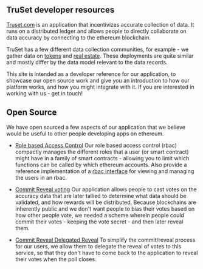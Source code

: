 ## TruSet developer resources

[Truset.com](https://truset.com) is an application that incentivizes accurate collection of data.  It runs on a distributed ledger and allows people to directly collaborate on data accuracy by connecting to the ethereum blockchain.

TruSet has a few different data collection communities, for example - we gather data on [tokens](https://tokens-beta.truset.com) and [real estate](https://realestate.truset.com).  These deployments are quite similar and mostly differ by the data model relevant to the data records.

This site is intended as a developer reference for our application, to showcase our open source work and give you an introduction to how our platform works, and how you might integrate with it.  If you are interested in working with us - get in touch!

## Open Source

We have open sourced a few aspects of our application that we believe would be useful to other people developing apps on ethereum.

- [Role based Access Control](https://truset.github.io/bitmask-rbac/) Our role based access control (rbac) compactly manages the different roles that a user (or smart contract) might have in a family of smart contracts - allowing you to limit which functions can be called by which ethereum accounts.  Also provide a reference implementation of a [rbac interface](https://truset.github.io/bitmask-rbac/portal/) for viewing and managing the users in an rbac.

- [Commit Reveal voting](https://github.com/truset/commit-reveal-voting/) Our application allows people to cast votes on the accuracy data that are later tallied to determine what data should be validated, and how rewards will be distributed.  Because blockchains are inherently public and we don't want people to bias their votes based on how other people vote, we needed a scheme wherein people could commit their votes - keeping the vote secret - and then later reveal them.

- [Commit Reveal Delegated Reveal](https://github.com/truset/RevealerAPI/) To simplify the commit/reveal process for our users, we allow them to delegate the reveal of votes to this service, so that they don't have to come back to the application to reveal their votes when the poll closes.
